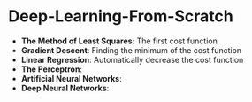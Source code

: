 # Deep-Learning-From-Scratch

- **The Method of Least Squares**: The first cost function
- **Gradient Descent**: Finding the minimum of the cost function
- **Linear Regression**: Automatically decrease the cost function
- **The Perceptron**: 
- **Artificial Neural Networks**: 
- **Deep Neural Networks**: 









